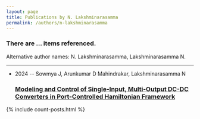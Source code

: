 ```yaml
---
layout: page
title: Publications by N. Lakshminarasamma
permalink: /authors/n-lakshminarasamma
---
```


<h3 id="number-posts">There are ... items referenced.</h3>
<p id='info-authors'>Alternative author names: N. Lakshminarasamma, Lakshminarasamma N.</p>
<hr />
<ul class="post-list">
<li><span class='post-meta'>2024 -- Sowmya J, Arunkumar D Mahindrakar, Lakshminarasamma N</span><h3><a class='post-link' href="{{ site.baseurl }}/modeling-and-control-of-single-input-multi-output-dc-dc-converters-in-port-controlled-hamiltonian-framework">Modeling and Control of Single-Input, Multi-Output DC-DC Converters in Port-Controlled Hamiltonian Framework</a></h3></li>

</ul>
{% include count-posts.html %}
